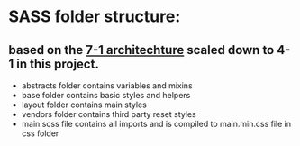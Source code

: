 # SASS folder structure:

## based on the [7-1 architechture](https://sass-guidelin.es/#architecture) scaled down to 4-1 in this project.

- abstracts folder contains variables and mixins
- base folder contains basic styles and helpers
- layout folder contains main styles
- vendors folder contains third party reset styles
- main.scss file contains all imports and is compiled to main.min.css file in css folder
